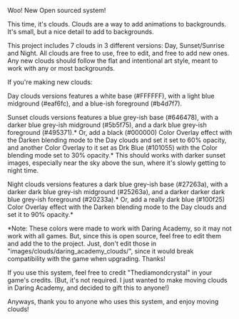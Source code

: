 Woo! New Open sourced system!

This time, it's clouds. Clouds are a way to add animations to backgrounds. It's small, but a nice detail to add to backgrounds.

This project includes 7 clouds in 3 different versions: Day, Sunset/Sunrise and Night. All clouds are free to use, free to edit, and free to add new ones.
Any new clouds should follow the flat and intentional art style, meant to work with any or most backgrounds. 



If you're making new clouds:

Day clouds versions features a white base (#FFFFFF), with a light blue midground (#eaf6fc), and a blue-ish foreground (#b4d7f7).

Sunset clouds versions features a blue grey-ish base (#646478), with a darker blue grey-ish midground (#5b5f75), and a dark blue grey-ish foreground (#495371).*
Or, add a black (#000000) Color Overlay effect with the Darken blending mode to the Day clouds and set it set to 60% opacity, and another Color Overlay to it set as Drk Blue (#101055) with the Color blending mode set to 30% opacity.*
This should works with darker sunset images, especially near the sky above the sun, where it's slowly getting to night time.

Night clouds versions features a dark blue grey-ish base (#27263a), with a darker dark blue grey-ish midground (#25263a), and a darker darker dark blue grey-ish foreground (#20233a).*
Or, add a really dark blue (#100f25) Color Overlay effect with the Darken blending mode to the Day clouds and set it to 90% opacity.*

*Note: These colors were made to work with Daring Academy, so it may not work with all games. But, since this is open source, feel free to edit them and add the to the project.
	   Just, don't edit those in "images/clouds/daring_academy_clouds/", since it would break compatibility with the game when upgrading. Thanks!



If you use this system, feel free to credit "Thediamondcrystal" in your game's credits. (But, it's not required. I just wanted to make moving clouds in Daring Academy, and decided to gift this to anyone!)



Anyways, thank you to anyone who uses this system, and enjoy moving clouds!
